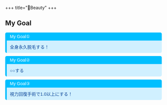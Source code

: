 +++
title="💄Beauty"
+++


## My Goal
<div style="margin: 10px 0; border-left: 5px solid #00BFFF; border-radius: 5px; overflow: hidden; font-family: Arial, sans-serif;"><div style="background-color: #00BFFF; color: #ffffff; padding: 5px 10px; font-weight: normal; font-size: 14px;"> My Goal① </div><div style="background-color: #D0F0FF; color: #084298; padding: 10px;"><p style="margin: 0;">全身永久脱毛する！</p></div></div>

<div style="margin: 10px 0; border-left: 5px solid #00BFFF; border-radius: 5px; overflow: hidden; font-family: Arial, sans-serif;"><div style="background-color: #00BFFF; color: #ffffff; padding: 5px 10px; font-weight: normal; font-size: 14px;"> My Goal② </div><div style="background-color: #D0F0FF; color: #084298; padding: 10px;"><p style="margin: 0;">○○する</p></div></div>

<div style="margin: 10px 0; border-left: 5px solid #00BFFF; border-radius: 5px; overflow: hidden; font-family: Arial, sans-serif;"><div style="background-color: #00BFFF; color: #ffffff; padding: 5px 10px; font-weight: normal; font-size: 14px;"> My Goal③ </div><div style="background-color: #D0F0FF; color: #084298; padding: 10px;"><p style="margin: 0;">視力回復手術で1.0以上にする！</p></div></div>

